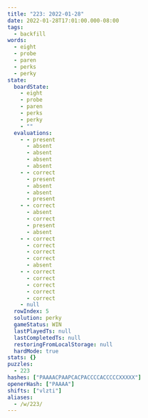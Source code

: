 ```yaml
---
title: "223: 2022-01-28"
date: 2022-01-28T17:01:00.000-08:00
tags:
  - backfill
words:
  - eight
  - probe
  - paren
  - perks
  - perky
state:
  boardState:
    - eight
    - probe
    - paren
    - perks
    - perky
    - ""
  evaluations:
    - - present
      - absent
      - absent
      - absent
      - absent
    - - correct
      - present
      - absent
      - absent
      - present
    - - correct
      - absent
      - correct
      - present
      - absent
    - - correct
      - correct
      - correct
      - correct
      - absent
    - - correct
      - correct
      - correct
      - correct
      - correct
    - null
  rowIndex: 5
  solution: perky
  gameStatus: WIN
  lastPlayedTs: null
  lastCompletedTs: null
  restoringFromLocalStorage: null
  hardMode: true
stats: {}
puzzles:
  - 223
hashes: ["PAAAACPAAPCACPACCCCACCCCCXXXXX"]
openerHash: ["PAAAA"]
shifts: ["vlzti"]
aliases:
  - /w/223/
---
```

<!-- more -->
